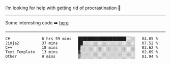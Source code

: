 I’m looking for help with getting rid of procrastination 🤔

-----

Some interesting code :arrow_right: [here](https://github.com/zhen8838/playground)

-----

<!--START_SECTION:waka-->
```text
C#              6 hrs 59 mins   █████████████████████░░░░   84.05 % 
Jinja2          37 mins         ██░░░░░░░░░░░░░░░░░░░░░░░   07.52 % 
C++             18 mins         █░░░░░░░░░░░░░░░░░░░░░░░░   03.62 % 
Text Template   13 mins         ▓░░░░░░░░░░░░░░░░░░░░░░░░   02.69 % 
Other           9 mins          ▒░░░░░░░░░░░░░░░░░░░░░░░░   01.94 % 
```
<!--END_SECTION:waka-->

<!--
**zhen8838/zhen8838** is a ✨ _special_ ✨ repository because its `README.md` (this file) appears on your GitHub profile.

Here are some ideas to get you started:

- 🔭 I’m currently working on ...
- 🌱 I’m currently learning ...
- 👯 I’m looking to collaborate on ...
 ...
- 💬 Ask me about ...
- 📫 How to reach me: ...
- 😄 Pronouns: ...
- ⚡ Fun fact: ...
-->
